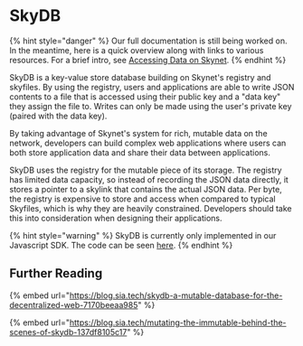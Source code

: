 # SkyDB

{% hint style="danger" %}
Our full documentation is still being worked on. In the meantime, here is a quick overview along with links to various resources. For a brief intro, see [Accessing Data on Skynet](../accessing-data-on-skynet.md#skydb-and-the-registry).
{% endhint %}

SkyDB is a key-value store database building on Skynet's registry and skyfiles. By using the registry, users and applications are able to write JSON contents to a file that is accessed using their public key and a "data key" they assign the file to. Writes can only be made using the user's private key \(paired with the data key\).

By taking advantage of Skynet's system for rich, mutable data on the network, developers can build complex web applications where users can both store application data and share their data between applications.

SkyDB uses the registry for the mutable piece of its storage. The registry has limited data capacity, so instead of recording the JSON data directly, it stores a pointer to a skylink that contains the actual JSON data. Per byte, the registry is expensive to store and access when compared to typical Skyfiles, which is why they are heavily constrained. Developers should take this into consideration when designing their applications.

{% hint style="warning" %}
SkyDB is currently only implemented in our Javascript SDK. The code can be seen [here](https://github.com/NebulousLabs/skynet-js/blob/master/src/skydb.ts).
{% endhint %}

## Further Reading

{% embed url="https://blog.sia.tech/skydb-a-mutable-database-for-the-decentralized-web-7170beeaa985" %}

{% embed url="https://blog.sia.tech/mutating-the-immutable-behind-the-scenes-of-skydb-137df8105c17" %}


